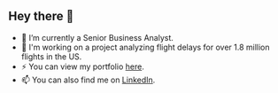 ## Hey there 👋

- 🌱 I’m currently a Senior Business Analyst.
- 🔭 I'm working on a project analyzing flight delays for over 1.8 million flights in the US.
- ⚡ You can view my portfolio [here](https://mavenanalytics.io/profile/gurjeevanmalhi).
- 📫 You can also find me on [LinkedIn](https://www.linkedin.com/in/gurjeevanmalhi/).

<!--
**gurjeevanmalhi/gurjeevanmalhi** is a ✨ _special_ ✨ repository because its `README.md` (this file) appears on your GitHub profile.

Here are some ideas to get you started:

- 🔭 I’m currently working on ...
- 🌱 I’m currently learning ...
- 👯 I’m looking to collaborate on ...
- 🤔 I’m looking for help with ...
- 💬 Ask me about ...
- 📫 How to reach me: ...
- 😄 Pronouns: ...
- ⚡ Fun fact: ...
-->
